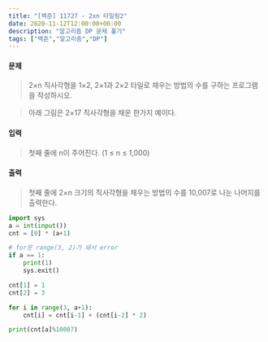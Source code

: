 ```yaml
---                             
title: "[백준] 11727 - 2xn 타일링2"
date: 2020-11-12T12:00:00+00:00
description: "알고리즘 DP 문제 풀기"
tags: ["백준","알고리즘","DP"]
---
```


#### 문제
>2×n 직사각형을 1×2, 2×1과 2×2 타일로 채우는 방법의 수를 구하는 프로그램을 작성하시오.

>아래 그림은 2×17 직사각형을 채운 한가지 예이다.

#### 입력
>첫째 줄에 n이 주어진다. (1 ≤ n ≤ 1,000)

#### 출력
>첫째 줄에 2×n 크기의 직사각형을 채우는 방법의 수를 10,007로 나눈 나머지를 출력한다.

```python
import sys
a = int(input())
cnt = [0] * (a+1)

# for문 range(3, 2)가 돼서 error
if a == 1:
	print(1)
	sys.exit()

cnt[1] = 1
cnt[2] = 3 

for i in range(3, a+1):
	cnt[i] = cnt[i-1] + (cnt[i-2] * 2)

print(cnt[a]%10007)
```  